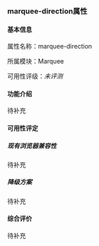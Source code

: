 ### marquee-direction属性

#### 基本信息

属性名称：marquee-direction

所属模块：Marquee

可用性评级：*未评测*

#### 功能介绍

待补充

#### 可用性评定

##### 现有浏览器兼容性

待补充

##### 降级方案

待补充

#### 综合评价

待补充